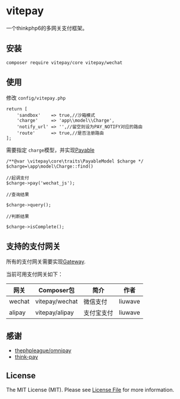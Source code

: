 # vitepay
一个thinkphp6的多网关支付框架。



## 安装

    composer require vitepay/core vitepay/wechat
    
## 使用

修改 `config/vitepay.php`

	return [
		'sandbox'    => true,//沙箱模式
		'charge'     => 'app\\model\\Charge',
		'notify_url' => '',//留空则设为PAY_NOTIFY对应的路由
		'route'      => true,//是否注册路由
	];

需要指定 `charge`模型，并实现[Payable](https://github.com/liuwave/vitepay/blob/master/src/core/interfaces/Payable.php)

    /**@var \vitepay\core\traits\PayableModel $charge */
    $charge=\app\model\Charge::find()
    
    //起调支付 
    $charge->pay('wechat_js');
    
    //查询结果
    
    $charge->query();    
    
    //判断结果
    
    $charge->isComplete();
    
    
    
    

## 支持的支付网关

所有的支付网关需要实现[Gateway](https://github.com/liuwave/vitepay/blob/master/src/core/Gateway.php).

当前可用支付网关如下：

网关 | Composer包 | 简介 | 作者
--- | --- | ------ | --- |
wechat|vitepay/wechat|微信支付|liuwave|
alipay|vitepay/alipay|支付宝支付|liuwave|




## 感谢


- [thephpleague/omnipay](https://github.com/thephpleague/omnipay)
- [think-pay](https://github.com/yunwuxin/think-pay)


## License

The MIT License (MIT). Please see [License File](https://choosealicense.com/licenses/mit) for more information.

